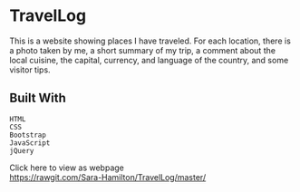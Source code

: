 # TravelLog

This is a website showing places I have traveled.  For each location, there is a photo taken by me, a short summary of my trip, a comment about the local cuisine, the capital, currency, and language of the country, and some visitor tips.

## Built With

    HTML
    CSS
    Bootstrap
    JavaScript
    jQuery

Click here to view as webpage  
https://rawgit.com/Sara-Hamilton/TravelLog/master/
